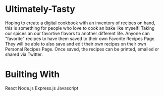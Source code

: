 # Ultimately-Tasty

Hoping to create a digital cookbook with an inventory of recipes on hand, this is something for people who love to cook an bake like myself! Taking our spices an our favortive flavors to another different life. Anyone can "favorite" recipes to have them saved to their own Favorite Recipes Page. They will be able to also save and edit their own recipes on their own Personal Recipes Page. Once saved, the recipes can be printed, emailed or shared via Twitter.

# Builting With 
React
Node.js
Express.js
Javascript
